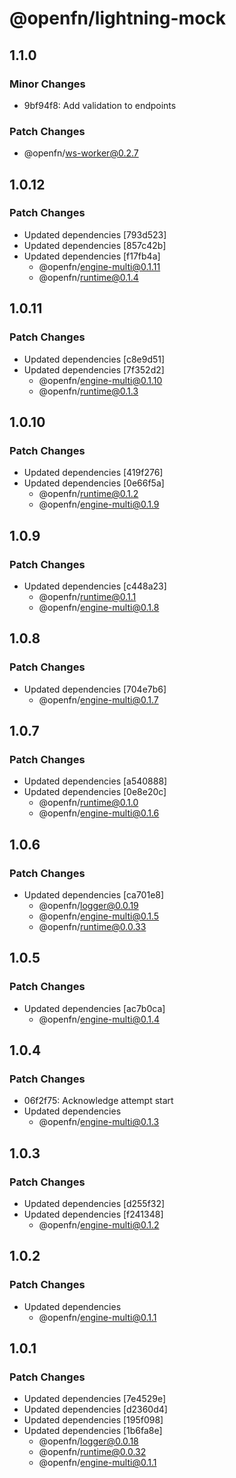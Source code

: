 # @openfn/lightning-mock

## 1.1.0

### Minor Changes

- 9bf94f8: Add validation to endpoints

### Patch Changes

- @openfn/ws-worker@0.2.7

## 1.0.12

### Patch Changes

- Updated dependencies [793d523]
- Updated dependencies [857c42b]
- Updated dependencies [f17fb4a]
  - @openfn/engine-multi@0.1.11
  - @openfn/runtime@0.1.4

## 1.0.11

### Patch Changes

- Updated dependencies [c8e9d51]
- Updated dependencies [7f352d2]
  - @openfn/engine-multi@0.1.10
  - @openfn/runtime@0.1.3

## 1.0.10

### Patch Changes

- Updated dependencies [419f276]
- Updated dependencies [0e66f5a]
  - @openfn/runtime@0.1.2
  - @openfn/engine-multi@0.1.9

## 1.0.9

### Patch Changes

- Updated dependencies [c448a23]
  - @openfn/runtime@0.1.1
  - @openfn/engine-multi@0.1.8

## 1.0.8

### Patch Changes

- Updated dependencies [704e7b6]
  - @openfn/engine-multi@0.1.7

## 1.0.7

### Patch Changes

- Updated dependencies [a540888]
- Updated dependencies [0e8e20c]
  - @openfn/runtime@0.1.0
  - @openfn/engine-multi@0.1.6

## 1.0.6

### Patch Changes

- Updated dependencies [ca701e8]
  - @openfn/logger@0.0.19
  - @openfn/engine-multi@0.1.5
  - @openfn/runtime@0.0.33

## 1.0.5

### Patch Changes

- Updated dependencies [ac7b0ca]
  - @openfn/engine-multi@0.1.4

## 1.0.4

### Patch Changes

- 06f2f75: Acknowledge attempt start
- Updated dependencies
  - @openfn/engine-multi@0.1.3

## 1.0.3

### Patch Changes

- Updated dependencies [d255f32]
- Updated dependencies [f241348]
  - @openfn/engine-multi@0.1.2

## 1.0.2

### Patch Changes

- Updated dependencies
  - @openfn/engine-multi@0.1.1

## 1.0.1

### Patch Changes

- Updated dependencies [7e4529e]
- Updated dependencies [d2360d4]
- Updated dependencies [195f098]
- Updated dependencies [1b6fa8e]
  - @openfn/logger@0.0.18
  - @openfn/runtime@0.0.32
  - @openfn/engine-multi@0.1.1
